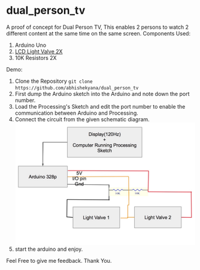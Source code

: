 # dual_person_tv
A proof of concept for Dual Person TV, This enables 2 persons to watch 2 different content at the same time on the same screen.
Components Used:
1. Arduino Uno
1. [LCD Light Valve  2X](https://www.adafruit.com/product/3330)
1. 10K Resistors 2X

Demo:
1. Clone the Repository `git clone https://github.com/abhishekyana/dual_person_tv`
1. First dump the Arduino sketch into the Arduino and note down the port number.
1. Load the Processing's Sketch and edit the port number to enable the communication between Arduino and Processing.
1. Connect the circuit from the given schematic diagram.
![circuit](img/circuit1.jpeg)
1. start the arduino and enjoy.

Feel Free to give me feedback.
Thank You.
